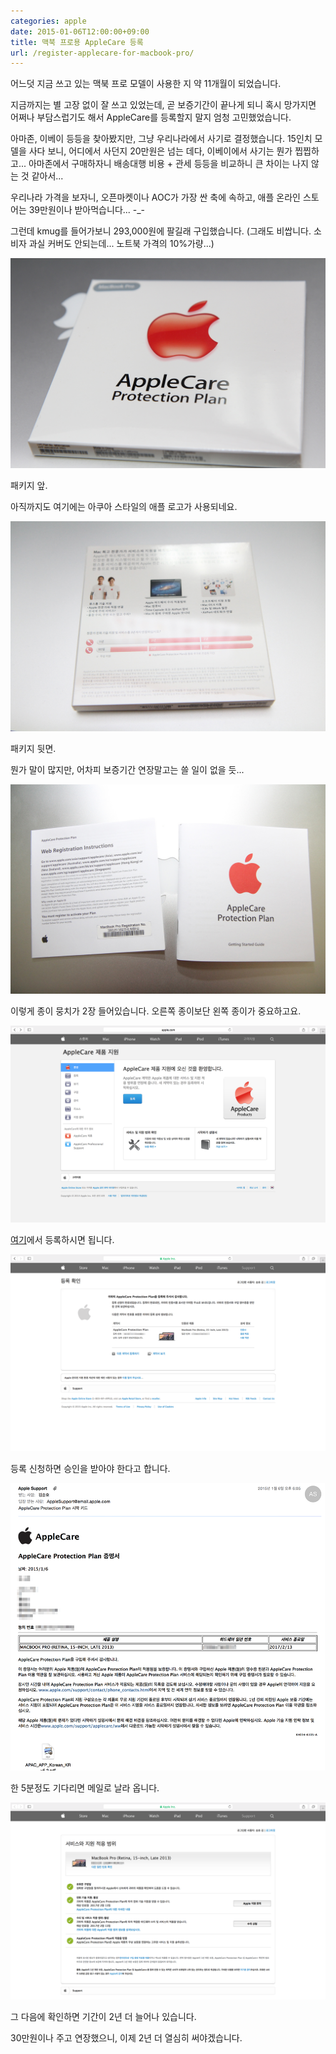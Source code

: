 ```yaml
---
categories: apple
date: 2015-01-06T12:00:00+09:00
title: 맥북 프로용 AppleCare 등록
url: /register-applecare-for-macbook-pro/
---
```


어느덧 지금 쓰고 있는 맥북 프로 모델이 사용한 지 약 11개월이 되었습니다.

지금까지는 별 고장 없이 잘 쓰고 있었는데, 곧 보증기간이 끝나게 되니 혹시 망가지면 어쩌나 부담스럽기도 해서 AppleCare를 등록할지 말지 엄청 고민했었습니다.

아마존, 이베이 등등을 찾아봤지만, 그냥 우리나라에서 사기로 결정했습니다. 15인치 모델을 사다 보니, 어디에서 사던지 20만원은 넘는 데다, 이베이에서 사기는 뭔가 찝찝하고... 아마존에서 구매하자니 배송대행 비용 + 관세 등등을 비교하니 큰 차이는 나지 않는 것 같아서...

우리나라 가격을 보자니, 오픈마켓이나 AOC가 가장 싼 축에 속하고, 애플 온라인 스토어는 39만원이나 받아먹습니다... -\_-

그런데 kmug를 들어가보니 293,000원에 팔길래 구입했습니다. (그래도 비쌉니다. 소비자 과실 커버도 안되는데... 노트북 가격의 10%가량...)

![패키지 앞](01.jpg)

패키지 앞.

아직까지도 여기에는 아쿠아 스타일의 애플 로고가 사용되네요.

![패키지 뒤](02.jpg)

패키지 뒷면.

뭔가 말이 많지만, 어차피 보증기간 연장말고는 쓸 일이 없을 듯...

![종이 뭉치](03.jpg)

이렇게 종이 뭉치가 2장 들어있습니다. 오른쪽 종이보단 왼쪽 종이가 중요하고요.

![등록 사이트](04.png)

[여기](http://apple.com/kr/support/applecare)에서 등록하시면 됩니다.

![승인 필요](05.png)

등록 신청하면 승인을 받아야 한다고 합니다.

![증명서 메일](06.png)

한 5분정도 기다리면 메일로 날라 옵니다.

![서비스 기간](07.png)

그 다음에 확인하면 기간이 2년 더 늘어나 있습니다.

30만원이나 주고 연장했으니, 이제 2년 더 열심히 써야겠습니다.
